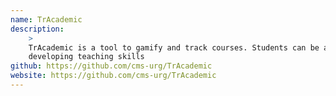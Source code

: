 ```yaml
---
name: TrAcademic
description:
    >
    TrAcademic is a tool to gamify and track courses. Students can be awarded points for participation, achievement and
    developing teaching skills
github: https://github.com/cms-urg/TrAcademic
website: https://github.com/cms-urg/TrAcademic
---
```

